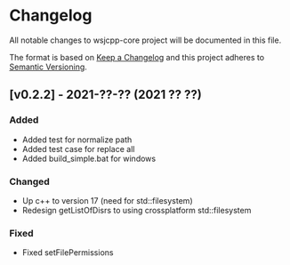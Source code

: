 # Changelog

All notable changes to wsjcpp-core project will be documented in this file.

The format is based on [Keep a Changelog](http://keepachangelog.com/)
and this project adheres to [Semantic Versioning](http://semver.org/).

## [v0.2.2] - 2021-??-?? (2021 ?? ??)

### Added

- Added test for normalize path
- Added test case for replace all
- Added build_simple.bat for windows

### Changed

- Up c++ to version 17 (need for std::filesystem)
- Redesign getListOfDisrs to using crossplatform std::filesystem

### Fixed

- Fixed setFilePermissions
